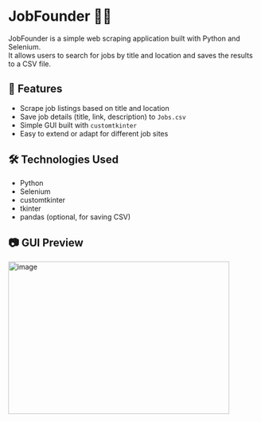 # JobFounder 🧑‍💻

JobFounder is a simple web scraping application built with Python and Selenium.  
It allows users to search for jobs by title and location and saves the results to a CSV file.

## 🚀 Features

- Scrape job listings based on title and location
- Save job details (title, link, description) to `Jobs.csv`
- Simple GUI built with `customtkinter`
- Easy to extend or adapt for different job sites

## 🛠️ Technologies Used

- Python
- Selenium
- customtkinter
- tkinter
- pandas (optional, for saving CSV)

## 📷 GUI Preview
<img width="444" height="306" alt="image" src="https://github.com/user-attachments/assets/1f3b5910-98b9-405b-b3ec-6fb06b0c0827" />

